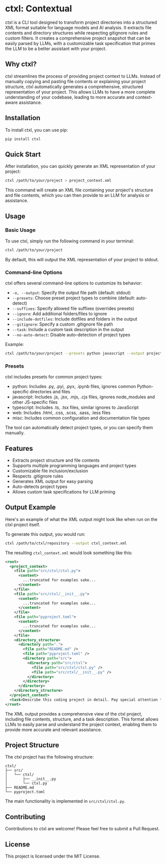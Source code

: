 # ctxl: Contextual

ctxl is a CLI tool designed to transform project directories into a structured XML format suitable for language models and AI analysis. It extracts file contents and directory structures while respecting gitignore rules and custom filters. It creates a comprehensive project snapshot that can be easily parsed by LLMs, with a customizable task specification that primes the LLM to be a better assistant with your project.

## Why ctxl?

ctxl streamlines the process of providing project context to LLMs. Instead of manually copying and pasting file contents or explaining your project structure, ctxl automatically generates a comprehensive, structured representation of your project. This allows LLMs to have a more complete understanding of your codebase, leading to more accurate and context-aware assistance.

## Installation

To install ctxl, you can use pip:

```bash
pip install ctxl
```

## Quick Start

After installation, you can quickly generate an XML representation of your project:

```bash
ctxl /path/to/your/project > project_context.xml
```

This command will create an XML file containing your project's structure and file contents, which you can then provide to an LLM for analysis or assistance.

## Usage

### Basic Usage

To use ctxl, simply run the following command in your terminal:

```bash
ctxl /path/to/your/project
```

By default, this will output the XML representation of your project to stdout.

### Command-line Options

ctxl offers several command-line options to customize its behavior:

- `-o, --output`: Specify the output file path (default: stdout)
- `--presets`: Choose preset project types to combine (default: auto-detect)
- `--suffixes`: Specify allowed file suffixes (overrides presets)
- `--ignore`: Add additional folders/files to ignore
- `--include-dotfiles`: Include dotfiles and folders in the output
- `--gitignore`: Specify a custom .gitignore file path
- `--task`: Include a custom task description in the output
- `--no-auto-detect`: Disable auto-detection of project types

Example:

```bash
ctxl /path/to/your/project --presets python javascript --output project_context.xml --task "Analyze this project for potential security vulnerabilities"
```

### Presets

ctxl includes presets for common project types:

- python: Includes .py, .pyi, .pyx, .ipynb files, ignores common Python-specific directories and files
- javascript: Includes .js, .jsx, .mjs, .cjs files, ignores node_modules and other JS-specific files
- typescript: Includes .ts, .tsx files, similar ignores to JavaScript
- web: Includes .html, .css, .scss, .sass, .less files
- misc: Includes common configuration and documentation file types

The tool can automatically detect project types, or you can specify them manually.

## Features

- Extracts project structure and file contents
- Supports multiple programming languages and project types
- Customizable file inclusion/exclusion
- Respects .gitignore rules
- Generates XML output for easy parsing
- Auto-detects project types
- Allows custom task specifications for LLM priming

## Output Example

Here's an example of what the XML output might look like when run on the ctxl project itself.

To generate this output, you would run:

```bash
ctxl /path/to/ctxl/repository --output ctxl_context.xml
```

The resulting `ctxl_context.xml` would look something like this:

```xml
<root>
  <project_context>
    <file path="src/ctxl/ctxl.py">
      <content>
        ...truncated for examples sake...
      </content>
    </file>
    <file path="src/ctxl/__init__.py">
      <content>
        ...truncated for examples sake...
      </content>
    </file>
    <file path="pyproject.toml">
      <content>
        ...truncated for examples sake...
      </content>
    </file>
    <directory_structure>
      <directory path=".">
        <file path="README.md" />
        <file path="pyproject.toml" />
        <directory path="src">
          <directory path="src/ctxl">
            <file path="src/ctxl/ctxl.py" />
            <file path="src/ctxl/__init__.py" />
          </directory>
        </directory>
      </directory>
    </directory_structure>
  </project_context>
  <task>Describe this coding project in detail. Pay special attention to the structure of the code, the design of the project, any frameworks/UI frameworks used, and the overall structure/workflow.</task>
</root>
```

The XML output provides a comprehensive view of the ctxl project, including file contents, structure, and a task description. This format allows LLMs to easily parse and understand the project context, enabling them to provide more accurate and relevant assistance.

## Project Structure

The ctxl project has the following structure:

```
ctxl/
├── src/
│   └── ctxl/
│       ├── __init__.py
│       └── ctxl.py
├── README.md
└── pyproject.toml
```

The main functionality is implemented in `src/ctxl/ctxl.py`.

## Contributing

Contributions to ctxl are welcome! Please feel free to submit a Pull Request.

## License

This project is licensed under the MIT License.
